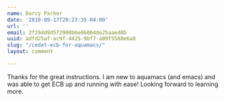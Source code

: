 ```yaml
---
name: Darcy Parker
date: '2010-09-17T20:23:35-04:00'
url: ''
email: 2f294d9d572908b6e86084de25aaed8b
uuid: adfd25af-ac9f-4425-9bf7-a89f5588e6a8
slug: "/cedet-ecb-for-aquamacs/"
layout: comment

---
```


Thanks for the great instructions. I am new to aquamacs (and emacs) and was able to get ECB up and running with ease!  Looking forward to learning more.
